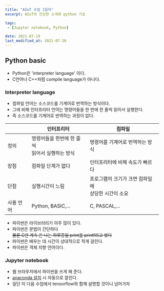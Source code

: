 ```yaml
---
title: "AIoT 수업 1일차"
excerpt: AIoT의 간단한 소개와 python 기초

tags:
 - [Jupyter notebook, Python]

date: 2021-07-19
last_modified_at: 2021-07-20
---
```

## Python basic
 - Python은 'interpreter language' 이다.
 - C언어나 C++처럼 compile language가 아니다.

### Interpreter language
 - 컴파일 언어는 소스코드를 기계어로 번역하는 방식이다.
 - 그에 비해 인터프리터 언어는 명령어들을 한 번에 한 줄씩 읽어서 실행한다.
 - 즉 소스코드를 기계어로 번역하는 과정이 없다.

|           | 인터프리터                                            | 컴파일                                                   |
| --------  | ---------------------------------------------------- | -------------------------------------------------------- |
| 정의      | 명령어들을 한번에 한 줄씩 <br />읽어서 실행하는 방식     | 명령어를 기계어로 번역하는 방식                            |
| 장점      | 컴파일 단계가 없다                                     | 인터프리터에 비해 속도가 빠르다                            |
| 단점      | 실행시간이 느림                                        | 프로그램의 크기가 크면 컴파일에<br /> 상당한 시간이 소요    |
| 사용 언어 | Python, BASIC,...                                     | C, PASCAL,...                                           |

- 파이썬은 라이브러리가 아주 많이 있다.
- 파이썬은 문법이 간단하다<br />
~~물론 C만 계속 쓴 나는 하루종일 print를 printf라고 썼다~~
- 파이썬은 배우는 데 시간이 상대적으로 적게 걸린다.
- 파이썬은 객체 지향 언어이다.

### Jupyter notebook
 - 웹 브라우저에서 파이썬을 쓰게 해 준다.
 - [anaconda 설치](https://www.anaconda.com/products/individual) 시 자동으로 깔린다.
 - 일단 이 다음 수업에서 tensorflow와 함께 설명할 것이니 넘어가자



